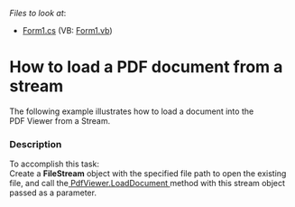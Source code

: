 <!-- default file list -->
*Files to look at*:

* [Form1.cs](./CS/LoadDocumentFromStream/Form1.cs) (VB: [Form1.vb](./VB/LoadDocumentFromStream/Form1.vb))
<!-- default file list end -->
# How to load a PDF document from a stream 


The following example illustrates how to load a document into the PDF Viewer from a Stream.


<h3>Description</h3>

To accomplish this task:<br>Create a <strong>FileStream</strong> object with the specified file path to open the existing file, and call the<a href="https://documentation.devexpress.com/#WindowsForms/DevExpressXtraPdfViewerPdfViewer_LoadDocumenttopic(zbF5Nw)"> PdfViewer.LoadDocument </a>method with this stream object passed as a parameter.<br><br><br><br>

<br/>



